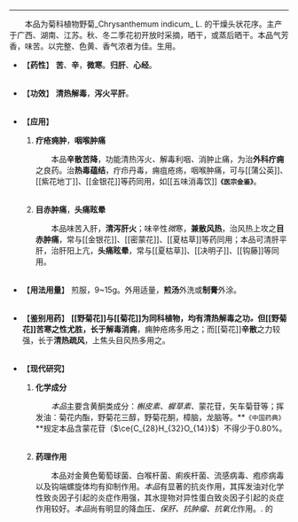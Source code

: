 ---

&emsp;&emsp;本品为菊科植物野菊_Chrysanthemum indicum_ L. 的干燥头状花序。主产于广西、湖南、江苏。秋、冬二季花初开放时采摘，晒干，或蒸后晒干。本品气芳香，味苦。以完整、色黄、香气浓者为佳。生用。

- 【**药性**】
	**苦**、**辛**，**微寒**。**归肝**、**心经**。<br></br>

- 【**功效**】
	**清热解毒**，**泻火平肝**。<br></br>

- 【**应用**】
	1. **疔疮痈肿**，**咽喉肿痛**
		
		&emsp;&emsp;本品**辛散苦降**，功能清热泻火<dfn>、</dfn>解毒利咽<dfn>、</dfn>消肿止痛，为治**外科疔痈**之良药。治**热毒蕴结**，疔疖丹毒，痈疽疮疡，咽喉肿痛，可与[[蒲公英]]、[[紫花地丁]]、[[金银花]]等药同用，如[[五味消毒饮]]**`《医宗金鉴》`**。<br></br>
	
	2. **目赤肿痛**，**头痛眩晕**
		
		&emsp;&emsp;本品味苦入肝，**清泻肝火**；味辛性<dfn>微</dfn>寒，**兼散风热**，治风热上攻之**目赤肿痛**，常与[[金银花]]、[[密蒙花]]、[[夏枯草]]等药同用；本品可清肝平肝，治肝阳上亢，**头痛眩晕**，常与[[夏枯草]]、[[决明子]]、[[钩藤]]等同用。<br></br>

- 【**用法用量**】
	煎服，9~15g。外用适量，**煎汤**外洗或**制膏**外涂。<br></br>


- 【**鉴别用药**】
	**[[野菊花]]**与**[[菊花]]**为同科植物，均有清热解毒之功<dfn>。</dfn>但[[野菊花]]**苦寒**之性尤胜，长于**解毒消痈**，痈肿疮疡多用之；而[[菊花]]**辛散**之力较强，长于**清热疏风**，上焦头目风热多用之。<br></br>

- 【**现代研究**】
	1. **化学成分**
		
		&emsp;&emsp;<dfn>本品</dfn>主要含黄酮类成分：<dfn>槲皮素、樨草素、</dfn>蒙花苷，矢车菊苷等；挥发油：菊花内酯，野菊花三醇，野菊花酮，樟脑，龙脑等。**`《中国药典》`**规定本品含蒙花苷（$\ce{C_{28}H_{32}O_{14}}$）不得少于0.80%。<br></br>
	
	2. **药理作用**
		
		&emsp;&emsp;本品对金黄色葡萄球菌、白喉杆菌、痢疾杆菌、流感病毒、疱疹病毒以及钩端螺旋体均有抑制作用。<dfn>本品</dfn>有显著的抗炎作用，其挥发油对化学性致炎因子引起的炎症作用强，其水提物对异性蛋白致炎因子引起的炎症作用较好。<dfn>本品</dfn>尚有明显的降血压<dfn>、保肝、抗肿瘤、抗氧化</dfn>作用。. 的